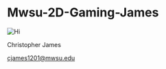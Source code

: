 # Mwsu-2D-Gaming-James


![Hi](https://avatars1.githubusercontent.com/u/2243076?v=3&s=460)

Christopher James

cjames1201@mwsu.edu
